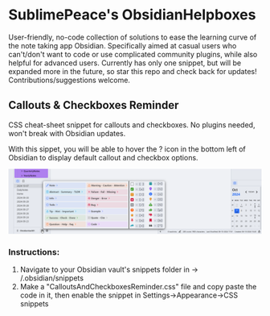 # SublimePeace's ObsidianHelpboxes

User-friendly, no-code collection of solutions to ease the learning curve of the note taking app Obsidian.
Specifically aimed at casual users who can't/don't want to code or use complicated community plugins, while also helpful for advanced users. 
Currently has only one snippet, but will be expanded more in the future, so star this repo and check back for updates! Contributions/suggestions welcome.

## Callouts & Checkboxes Reminder

CSS cheat-sheet snippet for callouts and checkboxes. No plugins needed, won't break with Obsidian updates.

With this sippet, you will be able to hover the ? icon in the bottom left of Obsidian to display default callout and checkbox options.

![Preview](/spkb5ALxH1.png)

### Instructions:
1) Navigate to your Obsidian vault's snippets folder in -> <vaultname>/.obsidian/snippets
2) Make a "CalloutsAndCheckboxesReminder.css" file and copy paste the code in it, then enable the snippet in Settings->Appearance->CSS snippets

